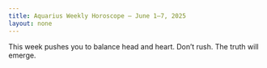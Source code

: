 ```yaml
---
title: Aquarius Weekly Horoscope – June 1–7, 2025
layout: none
---
```


This week pushes you to balance head and heart. Don’t rush. The truth will emerge.
